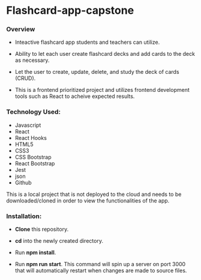 # Flashcard-app-capstone

### Overview

- Inteactive flashcard app students and teachers can utilize. 

- Ability to let each user create flashcard decks and add cards to the deck as necessary.

- Let the user to create, update, delete, and study the deck of cards (CRUD).

- This is a frontend prioritized project and utilizes frontend development tools such as React to acheive expected results.

### Technology Used:  

- Javascript
- React 
- React Hooks
- HTML5 
- CSS3
- CSS Bootstrap
- React Bootstrap
- Jest
- json
- Github

<p> This is a local project that is not deployed to the cloud and needs to be downloaded/cloned in order to view the functionalities of the app. </p>

### Installation:

- <p> <strong>Clone</strong> this repository.</p>
- <p> <strong>cd</strong> into the newly created directory.</p>
- <p>Run <strong>npm install</strong>.</p>
- <p>Run <strong>npm run start</strong>. This command will spin up a server on port 3000 that will automatically restart when changes are made to source files.<p>
